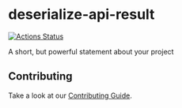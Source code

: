 # deserialize-api-result

[![Actions Status](https://github.com//deserialize-api-result/workflows/CI/badge.svg)](https://github.com//deserialize-api-result/actions)

A short, but powerful statement about your project

## Contributing

Take a look at our [Contributing Guide](CONTRIBUTING.md).

